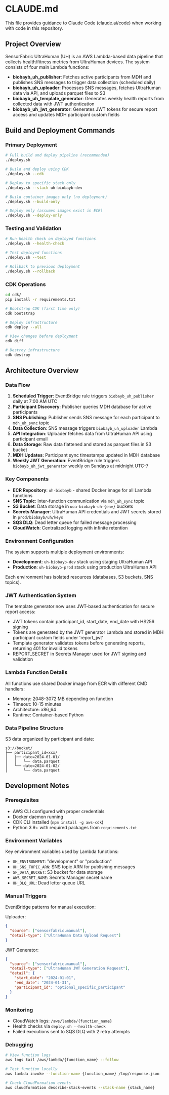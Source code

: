 # CLAUDE.md

This file provides guidance to Claude Code (claude.ai/code) when working with code in this repository.

## Project Overview

SensorFabric UltraHuman (UH) is an AWS Lambda-based data pipeline that collects health/fitness metrics from UltraHuman devices. The system consists of four main Lambda functions:

- **biobayb_uh_publisher**: Fetches active participants from MDH and publishes SNS messages to trigger data collection (scheduled daily)
- **biobayb_uh_uploader**: Processes SNS messages, fetches UltraHuman data via API, and uploads parquet files to S3
- **biobayb_uh_template_generator**: Generates weekly health reports from collected data with JWT authentication
- **biobayb_uh_jwt_generator**: Generates JWT tokens for secure report access and updates MDH participant custom fields

## Build and Deployment Commands

### Primary Deployment
```bash
# Full build and deploy pipeline (recommended)
./deploy.sh

# Build and deploy using CDK
./deploy.sh --cdk

# Deploy to specific stack only
./deploy.sh --stack uh-biobayb-dev

# Build container images only (no deployment)
./deploy.sh --build-only

# Deploy only (assumes images exist in ECR)
./deploy.sh --deploy-only
```

### Testing and Validation
```bash
# Run health check on deployed functions
./deploy.sh --health-check

# Test deployed functions
./deploy.sh --test

# Rollback to previous deployment
./deploy.sh --rollback
```

### CDK Operations
```bash
cd cdk/
pip install -r requirements.txt

# Bootstrap CDK (first time only)
cdk bootstrap

# Deploy infrastructure
cdk deploy --all

# View changes before deployment
cdk diff

# Destroy infrastructure
cdk destroy
```

## Architecture Overview

### Data Flow
1. **Scheduled Trigger**: EventBridge rule triggers `biobayb_uh_publisher` daily at 7:00 AM UTC
2. **Participant Discovery**: Publisher queries MDH database for active participants
3. **SNS Publishing**: Publisher sends SNS message for each participant to `mdh_uh_sync` topic
4. **Data Collection**: SNS message triggers `biobayb_uh_uploader` Lambda
5. **API Integration**: Uploader fetches data from UltraHuman API using participant email
6. **Data Storage**: Raw data flattened and stored as parquet files in S3 bucket
7. **MDH Updates**: Participant sync timestamps updated in MDH database
8. **Weekly JWT Generation**: EventBridge rule triggers `biobayb_uh_jwt_generator` weekly on Sundays at midnight UTC-7

### Key Components
- **ECR Repository**: `uh-biobayb` - shared Docker image for all Lambda functions
- **SNS Topic**: Inter-function communication via `mdh_uh_sync` topic
- **S3 Bucket**: Data storage in `uoa-biobayb-uh-{env}` buckets
- **Secrets Manager**: UltraHuman API credentials and JWT secrets stored in `prod/biobayb/uh/keys`
- **SQS DLQ**: Dead letter queue for failed message processing
- **CloudWatch**: Centralized logging with infinite retention

### Environment Configuration
The system supports multiple deployment environments:
- **Development**: `uh-biobayb-dev` stack using staging UltraHuman API
- **Production**: `uh-biobayb-prod` stack using production UltraHuman API

Each environment has isolated resources (databases, S3 buckets, SNS topics).

### JWT Authentication System
The template generator now uses JWT-based authentication for secure report access:
- JWT tokens contain participant_id, start_date, end_date with HS256 signing
- Tokens are generated by the JWT generator Lambda and stored in MDH participant custom fields under 'report_jwt'
- Template generator validates tokens before generating reports, returning 401 for invalid tokens
- REPORT_SECRET in Secrets Manager used for JWT signing and validation

### Lambda Function Details
All functions use shared Docker image from ECR with different CMD handlers:
- Memory: 2048-3072 MB depending on function
- Timeout: 10-15 minutes
- Architecture: x86_64
- Runtime: Container-based Python

### Data Pipeline Structure
S3 data organized by participant and date:
```
s3://bucket/
├── participant_id=xxx/
│   ├── date=2024-01-01/
│   │   └── data.parquet
│   └── date=2024-01-02/
│       └── data.parquet
```

## Development Notes

### Prerequisites
- AWS CLI configured with proper credentials
- Docker daemon running
- CDK CLI installed (`npm install -g aws-cdk`)
- Python 3.9+ with required packages from `requirements.txt`

### Environment Variables
Key environment variables used by Lambda functions:
- `UH_ENVIRONMENT`: "development" or "production"
- `UH_SNS_TOPIC_ARN`: SNS topic ARN for publishing messages
- `SF_DATA_BUCKET`: S3 bucket for data storage
- `AWS_SECRET_NAME`: Secrets Manager secret name
- `UH_DLQ_URL`: Dead letter queue URL

### Manual Triggers
EventBridge patterns for manual execution:

Uploader:
```json
{
  "source": ["sensorfabric.manual"],
  "detail-type": ["UltraHuman Data Upload Request"]
}
```

JWT Generator:
```json
{
  "source": ["sensorfabric.manual"],
  "detail-type": ["UltraHuman JWT Generation Request"],
  "detail": {
    "start_date": "2024-01-01",
    "end_date": "2024-01-31",
    "participant_id": "optional_specific_participant"
  }
}
```

### Monitoring
- CloudWatch logs: `/aws/lambda/{function_name}`
- Health checks via `deploy.sh --health-check`
- Failed executions sent to SQS DLQ with 2 retry attempts

### Debugging
```bash
# View function logs
aws logs tail /aws/lambda/{function_name} --follow

# Test function locally
aws lambda invoke --function-name {function_name} /tmp/response.json

# Check CloudFormation events
aws cloudformation describe-stack-events --stack-name {stack_name}
```